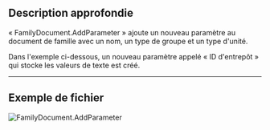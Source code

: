 ## Description approfondie
« FamilyDocument.AddParameter » ajoute un nouveau paramètre au document de famille avec un nom, un type de groupe et un type d'unité.

Dans l'exemple ci-dessous, un nouveau paramètre appelé « ID d'entrepôt » qui stocke les valeurs de texte est créé.
___
## Exemple de fichier

![FamilyDocument.AddParameter](./Revit.Application.FamilyDocument.AddParameter_img.jpg)
